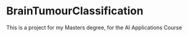 # BrainTumourClassification
This is a project for my Masters degree, for the AI Applications Course

